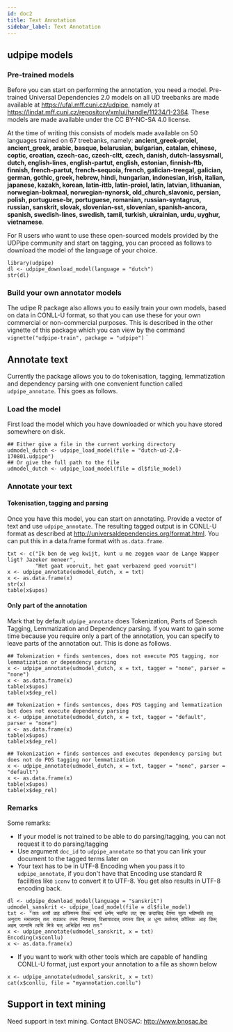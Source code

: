 ```yaml
---
id: doc2
title: Text Annotation
sidebar_label: Text Annotation
---
```


## udpipe models

### Pre-trained models

Before you can start on performing the annotation, you need a model. Pre-trained Universal Dependencies 2.0 models on all UD treebanks are made available at https://ufal.mff.cuni.cz/udpipe, namely at https://lindat.mff.cuni.cz/repository/xmlui/handle/11234/1-2364. These models are made available under the CC BY-NC-SA 4.0 license.

At the time of writing this consists of models made available on 50 languages trained on 67 treebanks, namely: 
**ancient_greek-proiel, ancient_greek, arabic, basque, belarusian, bulgarian, catalan, chinese, coptic, croatian, czech-cac, czech-cltt, czech, danish, dutch-lassysmall, dutch, english-lines, english-partut, english, estonian, finnish-ftb, finnish, french-partut, french-sequoia, french, galician-treegal, galician, german, gothic, greek, hebrew, hindi, hungarian, indonesian, irish, italian, japanese, kazakh, korean, latin-ittb, latin-proiel, latin, latvian, lithuanian, norwegian-bokmaal, norwegian-nynorsk, old_church_slavonic, persian, polish, portuguese-br, portuguese, romanian, russian-syntagrus, russian, sanskrit, slovak, slovenian-sst, slovenian, spanish-ancora, spanish, swedish-lines, swedish, tamil, turkish, ukrainian, urdu, uyghur, vietnamese**.

For R users who want to use these open-sourced models provided by the UDPipe community and start on tagging, you can proceed as follows to download the model of the language of your choice.

```{r}
library(udpipe)
dl <- udpipe_download_model(language = "dutch")
str(dl)
```


### Build your own annotator models

The udipe R package also allows you to easily train your own models, based on data in CONLL-U format, so that you can use these for your own commercial or non-commercial purposes. This is described in the other vignette of this package which you can view by the command `vignette("udpipe-train", package = "udpipe")`
`


## Annotate text

Currently the package allows you to do tokenisation, tagging, lemmatization and dependency parsing with one convenient function called `udpipe_annotate`. This goes as follows. 

### Load the model

First load the model which you have downloaded or which you have stored somewhere on disk. 

```{r}
## Either give a file in the current working directory
udmodel_dutch <- udpipe_load_model(file = "dutch-ud-2.0-170801.udpipe")
## Or give the full path to the file 
udmodel_dutch <- udpipe_load_model(file = dl$file_model)
```

### Annotate your text

#### Tokenisation, tagging and parsing

Once you have this model, you can start on annotating. Provide a vector of text and use `udpipe_annotate`. The resulting tagged output is in CONLL-U format as described at http://universaldependencies.org/format.html. You can put this in a data.frame format with `as.data.frame`.

```{r}
txt <- c("Ik ben de weg kwijt, kunt u me zeggen waar de Lange Wapper ligt? Jazeker meneer", 
         "Het gaat vooruit, het gaat verbazend goed vooruit")
x <- udpipe_annotate(udmodel_dutch, x = txt)
x <- as.data.frame(x)
str(x)
table(x$upos)
```

#### Only part of the annotation

Mark that by default `udpipe_annotate` does Tokenization, Parts of Speech Tagging, Lemmatization and Dependency parsing. If you want to gain some time because you require only a part of the annotation, you can specify to leave parts of the annotation out. This is done as follows.

```{r, results='hide'}
## Tokenization + finds sentences, does not execute POS tagging, nor lemmatization or dependency parsing
x <- udpipe_annotate(udmodel_dutch, x = txt, tagger = "none", parser = "none")
x <- as.data.frame(x)
table(x$upos)
table(x$dep_rel)

## Tokenization + finds sentences, does POS tagging and lemmatization but does not execute dependency parsing
x <- udpipe_annotate(udmodel_dutch, x = txt, tagger = "default", parser = "none")
x <- as.data.frame(x)
table(x$upos)
table(x$dep_rel)

## Tokenization + finds sentences and executes dependency parsing but does not do POS tagging nor lemmatization
x <- udpipe_annotate(udmodel_dutch, x = txt, tagger = "none", parser = "default")
x <- as.data.frame(x)
table(x$upos)
table(x$dep_rel)
```

### Remarks

Some remarks:

- If your model is not trained to be able to do parsing/tagging, you can not request it to do parsing/tagging
- Use argument `doc_id` to  `udpipe_annotate` so that you can link your document to the tagged terms later on
- Your text has to be in UTF-8 Encoding when you pass it to `udpipe_annotate`, if you don't have that Encoding use standard R facilities like `iconv` to convert it to UTF-8. You get also results in UTF-8 encoding back.

```{r}
dl <- udpipe_download_model(language = "sanskrit")
udmodel_sanskrit <- udpipe_load_model(file = dl$file_model)
txt <- "ततः असौ प्राह क्षत्रियस्य तिस्रः भार्या धर्मम् भवन्ति तत् एषा कदाचिद् वैश्या सुता भविष्यति तत् अनुरागः ममास्याम् ततः रथकारः तस्य निश्चयम् विज्ञायावदत् वयस्य किम् अ धुना कर्तव्यम् कौलिकः आह किम् अहम् जानामि त्वयि मित्रे यत् अभिहितं मया ततः"
x <- udpipe_annotate(udmodel_sanskrit, x = txt)
Encoding(x$conllu)
x <- as.data.frame(x)
```

- If you want to work with other tools which are capable of handling CONLL-U format, just export your annotation to a file as shown below

```{r}
x <- udpipe_annotate(udmodel_sanskrit, x = txt)
cat(x$conllu, file = "myannotation.conllu")
```

## Support in text mining

Need support in text mining. 
Contact BNOSAC: http://www.bnosac.be

